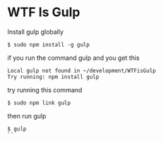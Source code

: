 # WTF Is Gulp

Install gulp globally

```
$ sudo npm install -g gulp
```

if you run the command gulp and you get this

```
Local gulp not found in ~/development/WTFisGulp
Try running: npm install gulp
```

try running this command

```
$ sudo npm link gulp
```

then run gulp

```
$ gulp
``
